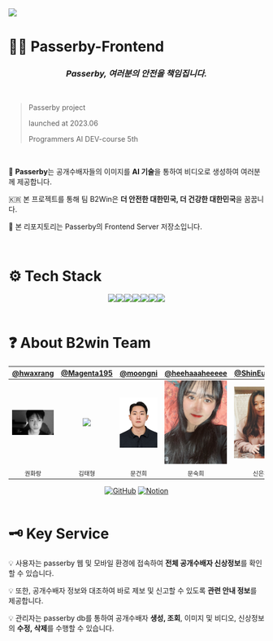 <img src="src/passerby_service.gif"/>

# 🕵🏻 Passerby-Frontend

### <div align="center"><b><i> Passerby, 여러분의 안전을 책임집니다. </i></b></div>

&nbsp; 

> Passerby project
> 
> launched at 2023.06
> 
> Programmers AI DEV-course 5th

&nbsp; 

🎥 **Passerby**는 공개수배자들의 이미지를 **AI 기술**을 통하여 비디오로 생성하여 여러분께 제공합니다.

🇰🇷 본 프로젝트를 통해 팀 B2Win은 **더 안전한 대한민국, 더 건강한 대한민국**을 꿈꿉니다.

💾 본 리포지토리는 Passerby의 Frontend Server 저장소입니다.

&nbsp;

# ⚙️ Tech Stack

<div align="center">
<img src="https://img.shields.io/badge/HTML5-E34F26?style=for-the-badge&logo=HTML5&logoColor=white"><img src="https://img.shields.io/badge/CSS3-1572B6?style=for-the-badge&logo=CSS3&logoColor=white"><img src="https://img.shields.io/badge/JavaScript-F7DF1E?style=for-the-badge&logo=JavaScript&logoColor=white"><img src="https://img.shields.io/badge/React-61DAFB?style=for-the-badge&logo=React&logoColor=white"><img src="https://img.shields.io/badge/styledcomponents-DB7093?style=for-the-badge&logo=styledcomponents&logoColor=white"><img src="https://img.shields.io/badge/React%20Router-CA4245?style=for-the-badge&logo=React%20Router&logoColor=white"><img src="https://img.shields.io/badge/Axios-5A29E4?style=for-the-badge&logo=Axios&logoColor=white">
</div>
&nbsp; 

# ❓ About B2win Team

<div align="center">
  
| [@hwaxrang](https://github.com/hwaxrang) | [@Magenta195](https://github.com/Magenta195) | [@moongni](https://github.com/moongni) | [@heehaaaheeeee](https://github.com/heehaaaheeeee) | [@ShinEunChae](https://github.com/ShinEunChae) | [@joseokjun](https://github.com/joseokjun) |
|:---:|:---:|:---:|:---:|:---:|:---:|
| <img src="src/khr.png" width=200 /> | <img src="src/kth.jpeg" width=200 /> | <img src="src/mgh.png" width=200 /> | <img src="src/msh.jpg" width=200 /> | <img src="src/sec.jpeg" width=200 /> | <img src="src/jsj.jpg" width=200 /> |
| `권화랑`   | `김태형` | `문건희` | `문숙희` | `신은채` | `조석준`  |

</div>

<div align="center">
<a href = "https://github.com/TeamB2win"><img alt="GitHub" src ="https://img.shields.io/badge/GitHub-181717.svg?&style=for-the-badge&logo=GitHub&logoColor=white"/></a>
<a href = "https://www.notion.so/B2Win-Between-a9b09623b67243319d9bbce293bfa46b?pvs=4"><img alt="Notion" src ="https://img.shields.io/badge/Notion-eeeeee.svg?&style=for-the-badge&logo=Notion&logoColor=black"/></a>
</div>
&nbsp; 

# 🗝️ Key Service

💡 사용자는 passerby 웹 및 모바일 환경에 접속하여 **전체 공개수배자 신상정보**를 확인할 수 있습니다.

💡 또한, 공개수배자 정보와 대조하여 바로 제보 및 신고할 수 있도록 **관련 안내 정보**를 제공합니다.

💡 관리자는 passerby db를 통하여 공개수배자 **생성, 조회**, 이미지 및 비디오, 신상정보의 **수정, 삭제**를 수행할 수 있습니다.
